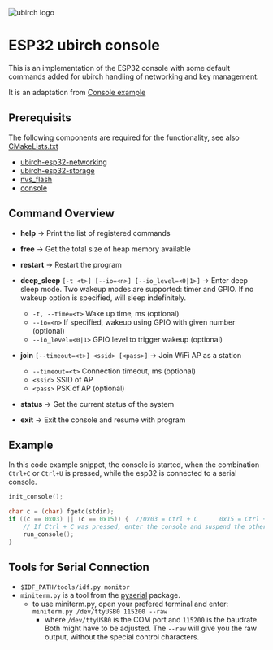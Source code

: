 ![ubirch logo](https://ubirch.de/wp-content/uploads/2018/10/cropped-uBirch_Logo.png)

# ESP32 ubirch console

This is an implementation of the ESP32 console with some default commands
added for ubirch handling of networking and key management.

It is an adaptation from [Console example](https://github.com/espressif/esp-idf/tree/master/examples/system/console)

## Prerequisits

The following components are required for the functionality, see also
[CMakeLists.txt](https://github.com/ubirch/ubirch-esp32-console/blob/master/CMakeLists.txt)

- [ubirch-esp32-networking](https://github.com/ubirch/ubirch-esp32-networking)
- [ubirch-esp32-storage](https://github.com/ubirch/ubirch-esp32-storage)
- [nvs_flash](https://github.com/espressif/esp-idf/tree/master/components/nvs_flash)
- [console](https://github.com/espressif/esp-idf/tree/master/components/console)


## Command Overview
- **help** -> Print the list of registered commands
- **free** -> Get the total size of heap memory available
- **restart** -> Restart the program
- **deep_sleep**  `[-t <t>] [--io=<n>] [--io_level=<0|1>]` ->
Enter deep sleep mode. Two wakeup modes are supported: timer and GPIO.
If no wakeup option is specified, will sleep indefinitely.
    - `-t, --time=<t>`  Wake up time, ms (optional)
    - `--io=<n>`  If specified, wakeup using GPIO with given number (optional)
    - `--io_level=<0|1>`  GPIO level to trigger wakeup (optional)

- **join**  `[--timeout=<t>] <ssid> [<pass>]` ->
  Join WiFi AP as a station
  - `--timeout=<t>`  Connection timeout, ms (optional)
  - `<ssid>`  SSID of AP
  - `<pass>`  PSK of AP (optional)

- **status** -> Get the current status of the system

- **exit** -> Exit the console and resume with program

## Example

In this code example snippet, the console is started, when the combination
`Ctrl+C` or `Ctrl+U` is pressed, while the esp32 is connected to a serial console.

```c
init_console();

char c = (char) fgetc(stdin);
if ((c == 0x03) || (c == 0x15)) {  //0x03 = Ctrl + C      0x15 = Ctrl + U
    // If Ctrl + C was pressed, enter the console and suspend the other tasks until console exits.
    run_console();
}

```

## Tools for Serial Connection

- `$IDF_PATH/tools/idf.py monitor`
- `miniterm.py` is a tool from the [pyserial](https://github.com/pyserial/pyserial) package.
    -  to use miniterm.py, open your prefered terminal and enter: `miniterm.py /dev/ttyUSB0 115200 --raw`
        - where `/dev/ttyUSB0` is the COM port and `115200` is the baudrate. Both might have to be adjusted.
         The `--raw` will give you the raw output, without the special control characters.

